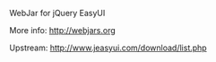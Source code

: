 WebJar for jQuery EasyUI

More info: http://webjars.org

Upstream: http://www.jeasyui.com/download/list.php
